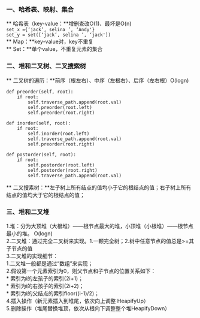 ### 一、哈希表、映射、集合  
** 哈希表（key-value：**增删查改O(1)、最坏是O(n)  
```set_x ={‘jack’, selina ’, ‘Andy'} ```  
```set_y = set([‘jack’, selina ’, ‘jack'])```  
** Map：**key-value对，key不重复  
** Set：**单个value，不重复元素的集合

### 二、堆和二叉树、二叉搜索树  
** 二叉树的遍历：**前序（根左右）、中序（左根右）、后序（左右根）O(logn)  

    def preorder(self, root):
        if root:  
            self.traverse_path.append(root.val)  
            self.preorder(root.left)  
            self.preorder(root.right) 
    
    def inorder(self, root):  
        if root:  
            self.inorder(root.left)  
            self.traverse_path.append(root.val)  
            self.preorder(root.right)  
    
    def postorder(self, root):  
        if root:  
            self.postorder(root.left)  
            self.postorder(root.right)  
            self.traverse_path.append(root.val)
  
** 二叉搜素树：**左子树上所有结点的值均小于它的根结点的值；右子树上所有结点的值均大于它的根结点的值；
 
### 三、堆和二叉堆
1.堆：分为大顶堆（大根堆）——根节点最大的堆，小顶堆（小根堆）——根节点最小的堆。  O(logn)  
2.二叉堆：通过完全二叉树来实现。1.一颗完全树；2.树中任意节点的值总是>=其子节点的值  
3.二叉堆的实现细节：    
    1.二叉堆一般都是通过“数组”来实现；    
    2.假设第一个元素索引为0，则父节点和子节点的位置关系如下：  
        * 索引为i的左孩子的索引(2i+1)；  
        * 索引为i的右孩子的索引(2i+2)；  
        * 索引为i的父结点的索引floor((i-1)/2)；  
4.插入操作（新元素插入到堆尾，依次向上调整 HeapifyUp）  
5.删除操作（堆尾替换堆顶，依次从根向下调整整个堆HeapifyDown）
